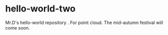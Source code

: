 # hello-world-two
Mr.D's hello-world  repository . For point cloud.
The mid-autumn festival will come soon.


